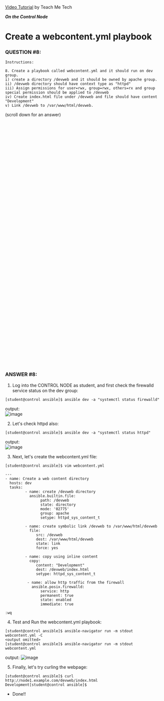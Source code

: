 <a href="https://www.youtube.com/watch?v=R0_McnbEecA&list=PLYB6dfdhWDePZf4fd4YgGGtSX_vHKv5vz&index=10">Video Tutorial</a> by Teach Me Tech

***On the Control Node***

# Create a webcontent.yml playbook
### QUESTION #8:
```
Instructions:

8. Create a playbook called webcontent.yml and it should run on dev group.
i) create a directory /devweb and it should be owned by apache group.
ii) /devweb directory should have context type as "httpd"
iii) Assign permissions for user=rwx, group=rwx, others=rx and group special permission should be applied to /devweb
iv) Create index.html file under /devweb and file should have content "Development"
v) Link /devweb to /var/www/html/devweb.
```

(scroll down for an answer)
<br/><br/><br/><br/><br/><br/><br/><br/><br/><br/><br/><br/><br/><br/><br/><br/><br/><br/><br/><br/><br/><br/><br/><br/>
<br/><br/><br/><br/><br/><br/><br/><br/><br/><br/><br/><br/><br/><br/><br/><br/><br/><br/><br/><br/><br/><br/><br/><br/>

### ANSWER #8:

1) Log into the CONTROL NODE as student, and first check the firewalld service status on the dev group:
```
[student@control ansible]$ ansible dev -a "systemctl status firewalld"
```
output: \
![image](https://github.com/user-attachments/assets/e6ac741b-8332-47fa-a3e5-dae7dd132636)

2) Let's check httpd also:
```
[student@control ansible]$ ansible dev -a "systemctl status httpd"
```
output: \
![image](https://github.com/user-attachments/assets/f9b4f216-4900-4e4e-8b76-97b377cc6ee7)

3) Next, let's create the webcontent.yml file:
```
[student@control ansible]$ vim webcontent.yml

---
- name: Create a web content directory
  hosts: dev
  tasks:
         - name: create /devweb directory
           ansible.builtin.file:
                path: /devweb
                state: directory
                mode: '02775'
                group: apache
                setype: httpd_sys_content_t

         - name: create symbolic link /devweb to /var/www/html/devweb
           file:
              src: /devweb
              dest: /var/www/html/devweb
              state: link
              force: yes

         - name: copy using inline content
           copy:
              content: "Development"
              dest: /devweb/index.html
              setype: httpd_sys_content_t

          - name: allow http traffic from the firewall
            ansible.posix.firewalld:
                service: http
                permanent: true
                state: enabled
                immediate: true

:wq
```

4) Test and Run the webcontent.yml playbook:
```
[student@control ansible]$ ansible-navigator run -m stdout webcontent.yml -C
<output omitted>
[student@control ansible]$ ansible-navigator run -m stdout webcontent.yml
```
output:
![image](https://github.com/user-attachments/assets/44e5cc3c-3f97-490d-a394-e1ba513e348e)

5) Finally, let's try curling the webpage:
```
[student@control ansible]$ curl http://node1.example.com/devweb/index.html
Development[student@control ansible]$
```

* Done!!

